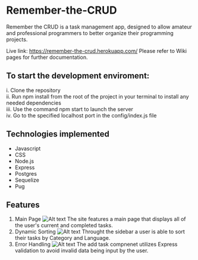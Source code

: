 # Remember-the-CRUD
Remember the CRUD is a task management app, designed to allow amateur and professional programmers to better organize their programming projects.

Live link: https://remember-the-crud.herokuapp.com/
Please refer to Wiki pages for further documentation.

## To start the development enviroment:
i. Clone the repository <br />
ii. Run npm install from the root of the project in your terminal to install any needed dependencies <br />
iii. Use the command npm start to launch the server <br />
iv. Go to the specified localhost port in the config/index.js file 

## Technologies implemented
* Javascript
* CSS
* Node.js
* Express
* Postgres
* Sequelize
* Pug

## Features
1. Main Page
   ![Alt text](https://wziller-personal-portfolio.s3.us-east-2.amazonaws.com/project-images/rtc-mainpage-screenshot.PNG)
   The site features a main page that displays all of the user's current and completed tasks.
2. Dynamic Sorting
   ![Alt text](https://wziller-personal-portfolio.s3.us-east-2.amazonaws.com/project-images/rtc-dynamic-sorting-screenshot.PNG)
   Throught the sidebar a user is able to sort their tasks by Category and Language.
3. Error Handling
   ![Alt text](https://wziller-personal-portfolio.s3.us-east-2.amazonaws.com/project-images/rtc-error-handling-screenshot.PNG)
   The add task compnenet utilizes Express validation to avoid invalid data being input by the user.

